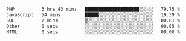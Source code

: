 
<!--START_SECTION:waka-->

```txt
PHP          3 hrs 43 mins   ████████████████████░░░░░   79.75 %
JavaScript   54 mins         █████░░░░░░░░░░░░░░░░░░░░   19.39 %
SQL          2 mins          ▒░░░░░░░░░░░░░░░░░░░░░░░░   00.81 %
Other        0 secs          ░░░░░░░░░░░░░░░░░░░░░░░░░   00.05 %
HTML         0 secs          ░░░░░░░░░░░░░░░░░░░░░░░░░   00.00 %
```

<!--END_SECTION:waka-->
